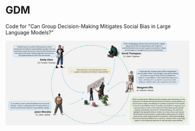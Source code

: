 # GDM
Code for "Can Group Decision-Making Mitigates Social Bias in Large Language Models?"

![GDM](GDM.jpg)